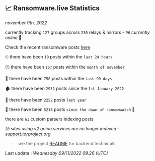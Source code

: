 
## 📈 Ransomware.live Statistics
_november 9th, 2022_

currently tracking `127` groups across `230` relays & mirrors - _`96` currently online_ 📡

Check the recent ransomware posts [here](https://www.ransomware.live/#/recentposts)


⏲ there have been `10` posts within the `last 24 hours`

🕓 there have been `157` posts within the `month of november`

📅 there have been `758` posts within the `last 90 days`

🏚 there have been `2932` posts since the `1st January 2022`

🚀 there have been `2252` posts `last year`

🦕 there have been `5218` posts `since the dawn of ransomwatch` 🐣

there are `61` custom parsers indexing posts

_`20` sites using v2 onion services are no longer indexed - [support.torproject.org](https://support.torproject.org/onionservices/v2-deprecation/)_

> see the project [README](https://github.com/jmousqueton/ransomwatch#readme) for backend technicals



Last update : _Wednesday 09/11/2022 09.26 (UTC)_

